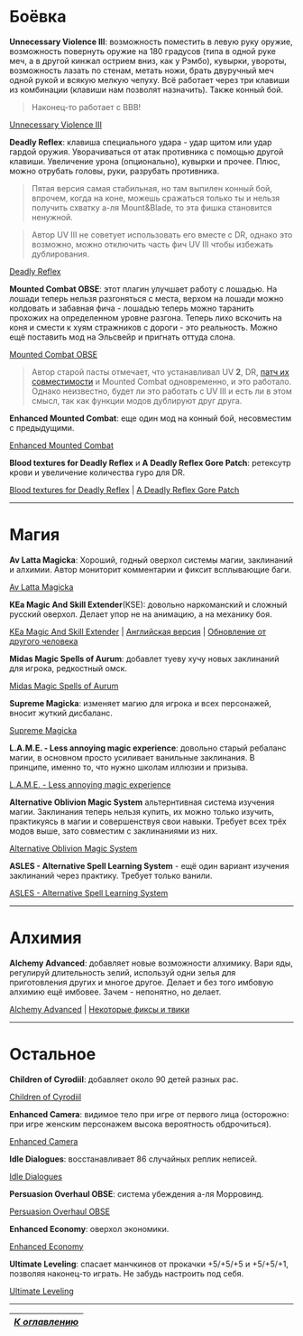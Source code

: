 # Боёвка

**Unnecessary Violence III**: возможность поместить в левую руку оружие, возможность повернуть оружие на 180 градусов (типа в одной руке меч, а в другой кинжал острием вниз, как у Рэмбо), кувырки, увороты, возможность лазать по стенам, метать ножи, брать двуручный меч одной рукой и всякую мелкую чепуху. Всё работает через три клавиши из комбинации (клавиши нам позволят назначить). Также конный бой.

> Наконец-то работает с ВВВ!

[Unnecessary Violence III](http://www.nexusmods.com/oblivion/mods/40310)

**Deadly Reflex**: клавиша специального удара - удар щитом или удар гардой оружия. Уворачиваться от атак противника с помощью другой клавиши. Увеличение урона (опционально), кувырки и прочее. Плюс, можно отрубать головы, руки, разрубать противника.

>Пятая версия самая стабильная, но там выпилен конный бой, впрочем, когда на коне, можешь сражаться только ты и нельзя получить схватку а-ля Mount&Blade, то эта фишка становится ненужной.

>Автор UV III не советует использовать его вместе с DR, однако это возможно, можно отключить часть фич UV III чтобы избежать дублирования.

[Deadly Reflex](http://www.nexusmods.com/oblivion/mods/8273)

**Mounted Combat OBSE**: этот плагин улучшает работу с лошадью. На лошади теперь нельзя разгоняться с места, верхом на лошади можно колдовать и забавная фича - лошадью теперь можно таранить прохожих на определенном уровне разгона. Теперь лихо вскочить на коня и смести к хуям стражников с дороги - это реальность. Можно ещё поставить мод на Эльсвейр и пригнать оттуда слона.

[Mounted Combat OBSE](http://www.nexusmods.com/oblivion/mods/8962/?)

>Автор старой пасты отмечает, что устанавливал UV **2**, DR, [патч их совместимости](https://www.nexusmods.com/oblivion/mods/40336/) и Mounted Combat одновременно, и это работало. Однако неизвестно, будет ли это работать с UV III и есть ли в этом смысл, так как функции модов дублируют друг друга.

**Enhanced Mounted Combat**: еще один мод на конный бой, несовместим с предыдущими.

[Enhanced Mounted Combat](http://www.nexusmods.com/oblivion/mods/46305/?)

**Blood textures for Deadly Reflex** и **A Deadly Reflex Gore Patch**: ретексутр крови и увеличение количества гуро для DR.

[Blood textures for Deadly Reflex](https://www.nexusmods.com/oblivion/mods/32735) | [A Deadly Reflex Gore Patch](https://www.nexusmods.com/oblivion/mods/25588)

-----

# Магия

**Av Latta Magicka**: Хороший, годный оверхол системы магии, заклинаний и алхимии. Автор мониторит комментарии и фиксит всплывающие баги.

[Av Latta Magicka](https://www.nexusmods.com/oblivion/mods/49096)

**KEa Magic And Skill Extender**(KSE): довольно наркоманский и сложный русский оверхол. Делает упор не на анимацию, а на механику боя.

[KEa Magic And Skill Extender](https://www.nexusmods.com/oblivion/mods/7228/) | [Английская версия](http://www.nexusmods.com/oblivion/mods/7627/?) | [Обновление от другого человека](http://modgames.net/load/1/oblivion_gejmplej/1/43-1-0-10219)

**Midas Magic Spells of Aurum**: добавлет туеву хучу новых заклинаний для игрока, редкостный омск.

[Midas Magic Spells of Aurum](http://www.nexusmods.com/oblivion/mods/9562)

**Supreme Magicka**: изменяет магию для игрока и всех персонажей, вносит жуткий дисбаланс.

[Supreme Magicka](http://www.nexusmods.com/oblivion/mods/12466)

**L.A.M.E. - Less annoying magic experience**: довольно старый ребаланс магии, в основном просто усиливает ванильные заклинания. В принципе, именно то, что нужно школам иллюзии и призыва.

[L.A.M.E. - Less annoying magic experience](http://theelderscrolls.info/?go=dlfile&fileid=219)

**Alternative Oblivion Magic System** альтернтивная система изучения магии. Заклинания теперь нельзя купить, их можно только изучить, практикуясь в магии и совершенствуя свои навыки. Требует всех трёх модов выше, зато совместим с заклинаниями из них.

[Alternative Oblivion Magic System](http://www.nexusmods.com/oblivion/mods/31918/?)

**ASLES - Alternative Spell Learning System** - ещё один вариант изучения заклинаний через практику. Требует только ванили.

[ASLES - Alternative Spell Learning System](http://www.nexusmods.com/oblivion/mods/42742/?)

-----

# Алхимия

**Alchemy Advanced**: добавляет новые возможности алхимику. Вари яды, регулируй длительность зелий, используй одни зелья для приготовления других и многое другое. Делает и без того имбовую алхимию ещё имбовее. Зачем - непонятно, но делает.

[Alchemy Advanced](http://www.nexusmods.com/oblivion/mods/25226/?) | [Некоторые фиксы и твики](http://www.nexusmods.com/oblivion/mods/44925/?)

------

# Остальное

**Children of Cyrodiil**: добавляет около 90 детей разных рас.

[Children of Cyrodiil](http://www.nexusmods.com/oblivion/mods/45948/?)

**Enhanced Camera**: видимое тело при игре от первого лица (осторожно: при игре женским персонажем высока вероятность обдрочиться).

[Enhanced Camera](http://www.nexusmods.com/oblivion/mods/44337/?)

**Idle Dialogues**: восстанавливает 86 случайных реплик неписей.

[Idle Dialogues](http://www.nexusmods.com/oblivion/mods/38466/?)

**Persuasion Overhaul OBSE**: система убеждения а-ля Морровинд.

[Persuasion Overhaul OBSE](http://www.nexusmods.com/oblivion/mods/12367/?)

**Enhanced Economy**: оверхол экономики.

[Enhanced Economy](http://www.nexusmods.com/oblivion/mods/25078/?)

**Ultimate Leveling**: спасает манчкинов от прокачки +5/+5/+5 и +5/+5/+1, позволяя наконец-то играть. Не забудь настроить под себя.

[Ultimate Leveling](https://www.nexusmods.com/oblivion/mods/49134)

------

|[*К оглавлению*](../Оглавление.md)|
|:---:|
